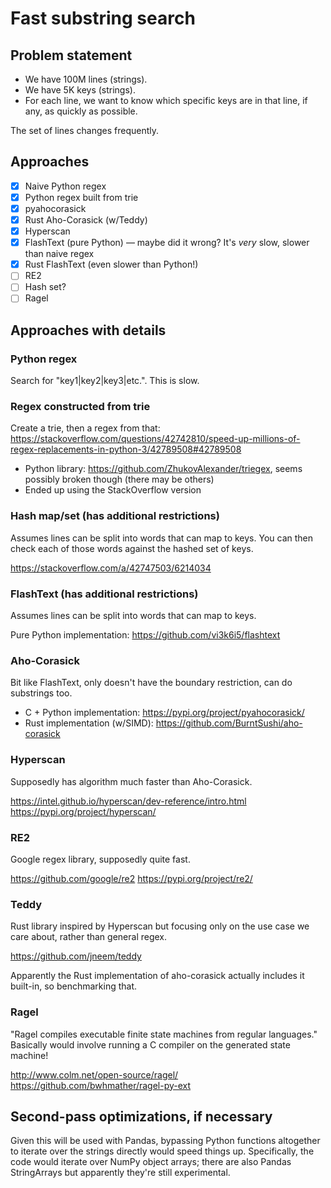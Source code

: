 # Fast substring search

## Problem statement

* We have 100M lines (strings).
* We have 5K keys (strings).
* For each line, we want to know which specific keys are in that line, if any, as quickly as possible.

The set of lines changes frequently.

## Approaches

* [x] Naive Python regex
* [x] Python regex built from trie
* [x] pyahocorasick
* [x] Rust Aho-Corasick (w/Teddy)
* [x] Hyperscan
* [x] FlashText (pure Python) — maybe did it wrong? It's _very_ slow, slower than naive regex
* [x] Rust FlashText (even slower than Python!)
* [ ] RE2
* [ ] Hash set?
* [ ] Ragel

## Approaches with details

### Python regex

Search for "key1|key2|key3|etc.". This is slow.

### Regex constructed from trie

Create a trie, then a regex from that: https://stackoverflow.com/questions/42742810/speed-up-millions-of-regex-replacements-in-python-3/42789508#42789508

* Python library: https://github.com/ZhukovAlexander/triegex, seems possibly broken though (there may be others)
* Ended up using the StackOverflow version

### Hash map/set (has additional restrictions)

Assumes lines can be split into words that can map to keys. You can then check each of those words against the hashed set of keys.

https://stackoverflow.com/a/42747503/6214034

### FlashText (has additional restrictions)

Assumes lines can be split into words that can map to keys.

Pure Python implementation: https://github.com/vi3k6i5/flashtext

### Aho-Corasick

Bit like FlashText, only doesn't have the boundary restriction, can do substrings too.

* C + Python implementation: https://pypi.org/project/pyahocorasick/
* Rust implementation (w/SIMD): https://github.com/BurntSushi/aho-corasick

### Hyperscan

Supposedly has algorithm much faster than Aho-Corasick.

https://intel.github.io/hyperscan/dev-reference/intro.html
https://pypi.org/project/hyperscan/

### RE2

Google regex library, supposedly quite fast.

https://github.com/google/re2
https://pypi.org/project/re2/

### Teddy

Rust library inspired by Hyperscan but focusing only on the use case we care about, rather than general regex.

https://github.com/jneem/teddy

Apparently the Rust implementation of aho-corasick actually includes it built-in, so benchmarking that.

### Ragel

"Ragel compiles executable finite state machines from regular languages."
Basically would involve running a C compiler on the generated state machine!

http://www.colm.net/open-source/ragel/
https://github.com/bwhmather/ragel-py-ext

## Second-pass optimizations, if necessary

Given this will be used with Pandas, bypassing Python functions altogether to iterate over the strings directly would speed things up.
Specifically, the code would iterate over NumPy object arrays; there are also Pandas StringArrays but apparently they're still experimental.

